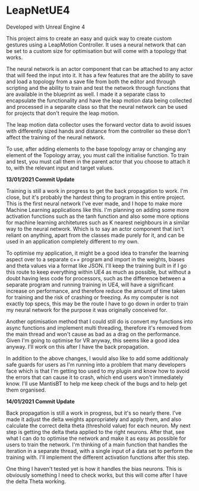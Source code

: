 # LeapNetUE4

Developed with Unreal Engine 4

This project aims to create an easy and quick way to create custom gestures using a LeapMotion Controller. It uses a neural network that can be set to a custom size for optimisation but will come with a topology that works. 

The neural network is an actor component that can be attached to any actor that will feed the input into it. It has a few features that are the ability to save and load a topology from a save file from both the editor and through scripting and the ability to train and test the network through functions that are available in the blueprint as well. I made it a separate class to encapsulate the functionality and have the leap motion data being collected and processed in a separate class so that the neural network can be used for projects that don't require the leap motion.

The leap motion data collector uses the forward vector data to avoid issues with differently sized hands and distance from the controller so these don't affect the training of the neural network.


To use, after adding elements to the base topology array or changing any element of the Topology array, you must call the initialise function. To train and test, you must call them in the parent actor that you choose to attach it to, with the relevant input and target values.

</n>
<b> 13/01/2021 Commit Update </b>



Training is still a work in progress to get the back propagation to work. I'm close, but it's probably the hardest thing to program in this entire project. This is the first neural network I've ever made, and I hope to make more Machine Learning applications like this. I'm planning on adding some more activation functions such as the tanh function and also some more options for machine learning architetures such as K nearest neighbours in a similar way to the neural network. Which is to say an actor component that isn't reliant on anything, apart from the classes made purely for it, and can be used in an application completely different to my own.  

To optimise my application, it might be a good idea to transfer the learning aspect over to a separate c++ program and import in the weights, biases and theta values via a format like JSON. I'll keep the training built in if I go this route to keep everything within UE4 as much as possible, but without a doubt having less code for processors, such as the difference between a separate program and running training in UE4, will have a significant increase on performance, and therefore reduce the amount of time taken for training and  the risk of crashing or freezing. As my computer is not exactly top specs, this may be the route I have to go down in order to train my neural network for the purpose it was originally conceived for.

Another optimisation method that I could still do is convert my functions into async functions and implement multi threading, therefore it's removed from the main thread and won't cause as bad as a drag on the performance. Given I'm going to optimise for VR anyway, this seems like a good idea anyway. I'll work on this after I have the back propagation. 

In addition to the above changes, I would also like to add some additionaly safe guards for users as I'm running into a problem that many developers face which is that I'm getting too used to my plugin and know how to avoid the errors that can cause it to crash, which end users won't immediately know. I'll use MantisBT to help me keep check of the bugs and to help get them organised. 

</n>
<b> 14/01/2021 Commit Update </b>


Back propagation is still a work in progress, but it's so nearly there. I've made it adjust the delta weights appropriately and apply them, and also calculate the correct delta theta (threshold value) for each neuron. My next step is getting the delta theta applied to the right neurons. After that, see what I can do to optimise the network and make it as easy as possible for users to train the network. I'm thinking of a main function that handles the iteration in a separate thread, with a single input of a data set to perform the training with. I'll implement the different activation functions after this step.

One thing I haven't tested yet is how it handles the bias neurons. This is obviously something I need to check works, but this will come after I have the delta Theta working. 
